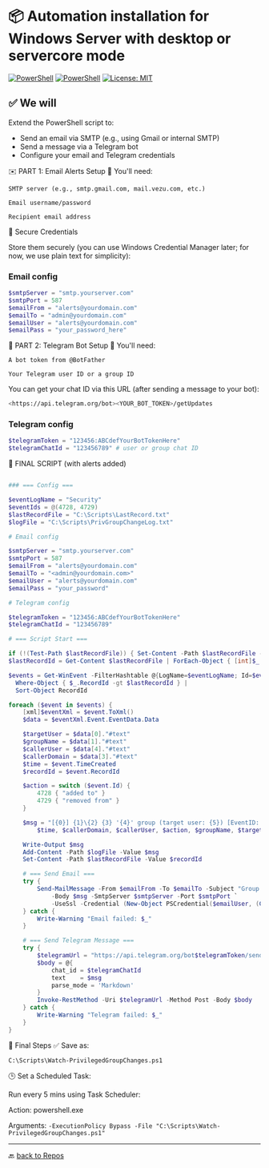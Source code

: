 # 📦 Automation installation for Windows Server with desktop or servercore mode

[![PowerShell](https://custom-icon-badges.demolab.com/badge/.-Microsoft-blue.svg?style=flat&logo=powershell-core-eyecatch32&logoColor=white)](https://learn.microsoft.com/en-us/powershell/scripting/install/installing-powershell-on-windows?view=powershell-7.5)
[![PowerShell](https://img.shields.io/badge/PowerShell-5.1%2B-blue?logo=powershell)](https://docs.microsoft.com/en-us/powershell/)
[![License: MIT](https://img.shields.io/badge/License-MIT-green.svg)](https://opensource.org/licenses/MIT)

## ✅ We will

 Extend the PowerShell script to:

- Send an email via SMTP (e.g., using Gmail or internal SMTP)
- Send a message via a Telegram bot
- Configure your email and Telegram credentials

✉️ PART 1: Email Alerts Setup
🔧 You'll need:

    SMTP server (e.g., smtp.gmail.com, mail.vezu.com, etc.)

    Email username/password

    Recipient email address

🔐 Secure Credentials

Store them securely (you can use Windows Credential Manager later; for now, we use plain text for simplicity):

### Email config

```powershell
$smtpServer = "smtp.yourserver.com"
$smtpPort = 587
$emailFrom = "alerts@yourdomain.com"
$emailTo = "admin@yourdomain.com"
$emailUser = "alerts@yourdomain.com"
$emailPass = "your_password_here"
```

🤖 PART 2: Telegram Bot Setup
🔧 You'll need:

    A bot token from @BotFather

    Your Telegram user ID or a group ID

You can get your chat ID via this URL (after sending a message to your bot):

```bash
<https://api.telegram.org/bot><YOUR_BOT_TOKEN>/getUpdates
```

### Telegram config

```powershell
$telegramToken = "123456:ABCdefYourBotTokenHere"
$telegramChatId = "123456789" # user or group chat ID
```

🧪 FINAL SCRIPT (with alerts added)

```powershell

### === Config ===

$eventLogName = "Security"
$eventIds = @(4728, 4729)
$lastRecordFile = "C:\Scripts\LastRecord.txt"
$logFile = "C:\Scripts\PrivGroupChangeLog.txt"

# Email config

$smtpServer = "smtp.yourserver.com"
$smtpPort = 587
$emailFrom = "alerts@yourdomain.com"
$emailTo = "<admin@yourdomain.com>"
$emailUser = "alerts@yourdomain.com"
$emailPass = "your_password"

# Telegram config

$telegramToken = "123456:ABCdefYourBotTokenHere"
$telegramChatId = "123456789"

# === Script Start ===

if (!(Test-Path $lastRecordFile)) { Set-Content -Path $lastRecordFile -Value 0 }
$lastRecordId = Get-Content $lastRecordFile | ForEach-Object { [int]$_ }

$events = Get-WinEvent -FilterHashtable @{LogName=$eventLogName; Id=$eventIds; StartTime=(Get-Date).AddMinutes(-5) } |
  Where-Object { $_.RecordId -gt $lastRecordId } |
  Sort-Object RecordId

foreach ($event in $events) {
    [xml]$eventXml = $event.ToXml()
    $data = $eventXml.Event.EventData.Data

    $targetUser = $data[0]."#text"
    $groupName = $data[1]."#text"
    $callerUser = $data[4]."#text"
    $callerDomain = $data[3]."#text"
    $time = $event.TimeCreated
    $recordId = $event.RecordId

    $action = switch ($event.Id) {
        4728 { "added to" }
        4729 { "removed from" }
    }

    $msg = "[{0}] {1}\{2} {3} '{4}' group (target user: {5}) [EventID: {6}, RecordID: {7}]" -f `
        $time, $callerDomain, $callerUser, $action, $groupName, $targetUser, $event.Id, $recordId

    Write-Output $msg
    Add-Content -Path $logFile -Value $msg
    Set-Content -Path $lastRecordFile -Value $recordId

    # === Send Email ===
    try {
        Send-MailMessage -From $emailFrom -To $emailTo -Subject "Group Change Alert: $groupName" `
            -Body $msg -SmtpServer $smtpServer -Port $smtpPort `
            -UseSsl -Credential (New-Object PSCredential($emailUser, (ConvertTo-SecureString $emailPass -AsPlainText -Force)))
    } catch {
        Write-Warning "Email failed: $_"
    }

    # === Send Telegram Message ===
    try {
        $telegramUrl = "https://api.telegram.org/bot$telegramToken/sendMessage"
        $body = @{
            chat_id = $telegramChatId
            text    = $msg
            parse_mode = 'Markdown'
        }
        Invoke-RestMethod -Uri $telegramUrl -Method Post -Body $body
    } catch {
        Write-Warning "Telegram failed: $_"
    }
}
```

🧰 Final Steps
✅ Save as:

`C:\Scripts\Watch-PrivilegedGroupChanges.ps1`

🕒 Set a Scheduled Task:

Run every 5 mins using Task Scheduler:

Action: powershell.exe

Arguments: `-ExecutionPolicy Bypass -File "C:\Scripts\Watch-PrivilegedGroupChanges.ps1"`

---

🔙 [back to Repos](../)

